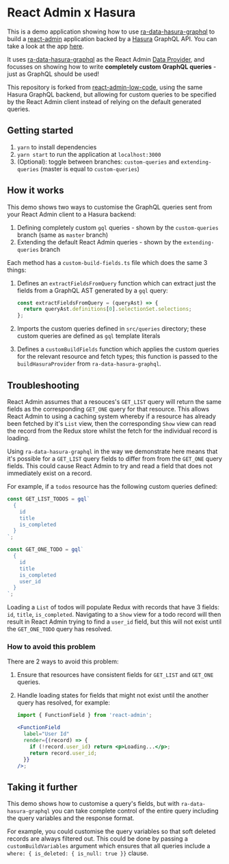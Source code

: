 # React Admin x Hasura

This is a demo application showing how to use [ra-data-hasura-graphql](https://github.com/Steams/ra-data-hasura-graphql) to build a [react-admin](https://marmelab.com/react-admin/) application backed by a [Hasura](https://hasura.io/) GraphQL API. You can take a look at the app <a href="https://sad-shirley-5af596.netlify.app">here</a>.

It uses [ra-data-hasura-graphql](https://github.com/Steams/ra-data-hasura-graphql) as the React Admin [Data Provider](https://marmelab.com/react-admin/DataProviders.html), and focusses on showing how to write **completely custom GraphQL queries** - just as GraphQL should be used!

This repository is forked from [react-admin-low-code](https://github.com/cpursley/react-admin-low-code), using the same Hasura GraphQL backend, but allowing for custom queries to be specified by the React Admin client instead of relying on the default generated queries.

## Getting started

1. `yarn` to install dependencies
2. `yarn start` to run the application at `localhost:3000`
3. (Optional): toggle between branches: `custom-queries` and `extending-queries` (master is equal to `custom-queries`)

## How it works

This demo shows two ways to customise the GraphQL queries sent from your React Admin client to a Hasura backend:

1. Defining completely custom `gql` queries - shown by the `custom-queries` branch (same as `master` branch)
2. Extending the default React Admin queries - shown by the `extending-queries` branch

Each method has a `custom-build-fields.ts` file which does the same 3 things:

1. Defines an `extractFieldsFromQuery` function which can extract just the fields from a GraphQL AST generated by a `gql` query:

   ```js
   const extractFieldsFromQuery = (queryAst) => {
     return queryAst.definitions[0].selectionSet.selections;
   };
   ```

2. Imports the custom queries defined in `src/queries` directory; these custom queries are defined as `gql` template literals
3. Defines a `customBuildFields` function which applies the custom queries for the relevant resource and fetch types; this function is passed to the `buildHasuraProvider` from `ra-data-hasura-graphql`.

## Troubleshooting

React Admin assumes that a resouces's `GET_LIST` query will return the same fields as the corresponding `GET_ONE` query for that resource. This allows React Admin to using a caching system whereby if a resource has already been fetched by it's `List` view, then the corresponding `Show` view can read the record from the Redux store whilst the fetch for the individual record is loading.

Using `ra-data-hasura-graphql` in the way we demonstrate here means that it's possible for a `GET_LIST` query fields to differ from from the `GET_ONE` query fields. This could cause React Admin to try and read a field that does not immediately exist on a record.

For example, if a `todos` resource has the following custom queries defined:

```js
const GET_LIST_TODOS = gql`
  {
    id
    title
    is_completed
  }
`;

const GET_ONE_TODO = gql`
  {
    id
    title
    is_completed
    user_id
  }
`;
```

Loading a `List` of todos will populate Redux with records that have 3 fields: `id`, `title`, `is_completed`. Navigating to a `Show` view for a todo record will then result in React Admin trying to find a `user_id` field, but this will not exist until the `GET_ONE_TODO` query has resolved.

### How to avoid this problem

There are 2 ways to avoid this problem:

1. Ensure that resources have consistent fields for `GET_LIST` and `GET_ONE` queries.
2. Handle loading states for fields that might not exist until the another query has resolved, for example:

   ```jsx
   import { FunctionField } from 'react-admin';

   <FunctionField
     label="User Id"
     render={(record) => {
       if (!record.user_id) return <p>Loading...</p>;
       return record.user_id;
     }}
   />;
   ```

## Taking it further

This demo shows how to customise a query's fields, but with `ra-data-hasura-graphql` you can take complete control of the entire query including the query variables and the response format.

For example, you could customise the query variables so that soft deleted records are always filtered out. This could be done by passing a `customBuildVariables` argument which ensures that all queries include a `where: { is_deleted: { is_null: true }}` clause.

